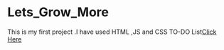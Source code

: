 # Lets_Grow_More
This is my first project .I have used HTML ,JS and CSS 
TO-DO List[Click Here](https://deepak16s.github.io/Lets_Grow_More/TO-DO/)
